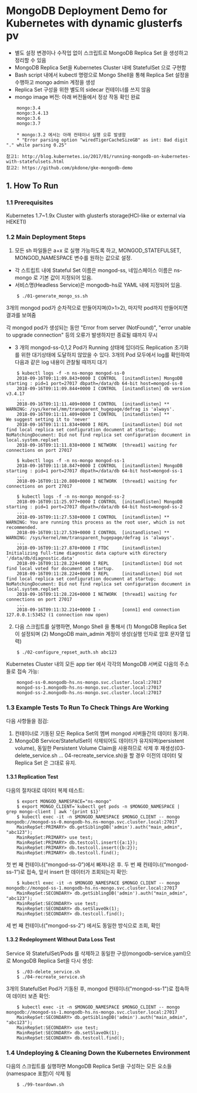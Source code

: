 # MongoDB Deployment Demo for Kubernetes with dynamic glusterfs pv

* 별도 설정 변경이나 수작업 없이 스크립트로 MongoDB Replica Set 을 생성하고 정리할 수 있음
* MongoDB Replica Set을 Kubernetes Cluster 내에 StatefulSet 으로 구현함
* Bash script 내에서 kubectl 명령으로 Mongo Shell을 통해 Replica Set 설정을 수행하고 mongo admin 계정을 생성
* Replica Set 구성을 위한 별도의 sidecar 컨테이너를 쓰지 않음
* mongo image 버전: 아래 버전들에서 정상 작동 확인 완료
```
    mongo:3.4
    mongo:3.4.13
    mongo:3.6
    mongo:3.7

    * mongo:3.2 에서는 아래 컨테이너 실행 오류 발생함
    * "Error parsing option "wiredTigerCacheSizeGB" as int: Bad digit "." while parsing 0.25"
```

```
참고1: http://blog.kubernetes.io/2017/01/running-mongodb-on-kubernetes-with-statefulsets.html
참고2: https://github.com/pkdone/gke-mongodb-demo
```

## 1. How To Run

### 1.1 Prerequisites

Kubernetes 1.7~1.9x Cluster with glusterfs storage(HCI-like or external via HEKETI)

### 1.2 Main Deployment Steps 

1. 모든 sh 파일들은 a+x 로 실행 가능하도록 하고, MONGOD_STATEFULSET, MONGOD_NAMESPACE 변수를 원하는 값으로 설정.

* 각 스트립트 내에 Stateful Set 이름은 mongod-ss, 네임스페이스 이름은 ns-mongo 로 기본 값이 지정되어 있음.
* 서비스명(Headless Service)은 mongodb-hs로 YAML 내에 지정되어 있음.

```
    $ ./01-generate_mongo_ss.sh
```

3개의 mongod pod가 순차적으로 만들어지며(0>1>2), 마지막 pod까지 만들어지면 결과를 보여줌

각 mongod pod가 생성되는 동안 "Error from server (NotFound)", "error unable to upgrade connection" 등의 오류가 발생하지만 종료될 떄까지 무시

* 3 개의 mongod-ss-0,1,2 Pod가 Running 상태에 있더라도 Replication 초기화를 위한 대기상태에 도달하지 않았을 수 있다. 3개의 Pod 모두에서 log를 확인하여 다음과 같은 log 내용이 관찰될 때까지 대기

```
    $ kubectl logs -f -n ns-mongo mongod-ss-0
    2018-09-16T09:11:09.843+0000 I CONTROL  [initandlisten] MongoDB starting : pid=1 port=27017 dbpath=/data/db 64-bit host=mongod-ss-0
    2018-09-16T09:11:09.844+0000 I CONTROL  [initandlisten] db version v3.4.17
    ...
    2018-09-16T09:11:11.409+0000 I CONTROL  [initandlisten] ** WARNING: /sys/kernel/mm/transparent_hugepage/defrag is 'always'.
    2018-09-16T09:11:11.409+0000 I CONTROL  [initandlisten] **        We suggest setting it to 'never'
    2018-09-16T09:11:11.834+0000 I REPL     [initandlisten] Did not find local replica set configuration document at startup;  NoMatchingDocument: Did not find replica set configuration document in local.system.replset
    2018-09-16T09:11:11.838+0000 I NETWORK  [thread1] waiting for connections on port 27017
```

```
    $ kubectl logs -f -n ns-mongo mongod-ss-1
    2018-09-16T09:11:18.847+0000 I CONTROL  [initandlisten] MongoDB starting : pid=1 port=27017 dbpath=/data/db 64-bit host=mongod-ss-1
    ...
    2018-09-16T09:11:20.808+0000 I NETWORK  [thread1] waiting for connections on port 27017
```

```
    $ kubectl logs -f -n ns-mongo mongod-ss-2
    2018-09-16T09:11:25.977+0000 I CONTROL  [initandlisten] MongoDB starting : pid=1 port=27017 dbpath=/data/db 64-bit host=mongod-ss-2
    ...
    2018-09-16T09:11:27.538+0000 I CONTROL  [initandlisten] ** WARNING: You are running this process as the root user, which is not recommended.
    2018-09-16T09:11:27.539+0000 I CONTROL  [initandlisten] ** WARNING: /sys/kernel/mm/transparent_hugepage/defrag is 'always'.
    ...
    2018-09-16T09:11:27.878+0000 I FTDC     [initandlisten] Initializing full-time diagnostic data capture with directory '/data/db/diagnostic.data'
    2018-09-16T09:11:28.224+0000 I REPL     [initandlisten] Did not find local voted for document at startup.
    2018-09-16T09:11:28.224+0000 I REPL     [initandlisten] Did not find local replica set configuration document at startup;  NoMatchingDocument: Did not find replica set configuration document in local.system.replset
    2018-09-16T09:11:28.226+0000 I NETWORK  [thread1] waiting for connections on port 27017
    ...
    2018-09-16T09:11:32.214+0000 I -        [conn1] end connection 127.0.0.1:53452 (1 connection now open)
```

2. 다음 스크립트를 실행하면, Mongo Shell 을 통해서 (1) MongoDB Replica Set 이 설정되며 (2) MongoDB main_admin 계정이 생성(실행 인자로 암호 문자열 입력)

```
    $ ./02-configure_repset_auth.sh abc123
```

Kubernetes Cluster 내의 모든 app tier 에서 각각의 MongoDB 서버로 다음의 주소들로 접속 가능:

```
    mongod-ss-0.mongodb-hs.ns-mongo.svc.cluster.local:27017
    mongod-ss-1.mongodb-hs.ns-mongo.svc.cluster.local:27017
    mongod-ss-2.mongodb-hs.ns-mongo.svc.cluster.local:27017
```

### 1.3 Example Tests To Run To Check Things Are Working

다음 사항들을 점검:

1. 컨테이너로 기동된 모든 Replica Set의 멤버 mongod 서버들간의 데이터 동기화.
2. MongoDB Service/StatefulSet이 삭제되어도 데이터가 유지되며(persistent volume), 동일한 Persistent Volume Claim을 사용하므로 삭제 후 재생성(03-delete_service.sh ... 04-recreate_service.sh)을 할 경우 이전의 데이터 및 Replica Set 은 그대로 유지.


#### 1.3.1 Replication Test

다음의 절차대로 데이터 복제 테스트:

```
    $ export MONGOD_NAMESPACE="ns-mongo"
    $ export MONGO_CLIENT=`kubectl get pods -n $MONGOD_NAMESPACE | grep mongo-client | awk '{print $1}'`
    $ kubectl exec -it -n $MONGOD_NAMESPACE $MONGO_CLIENT -- mongo mongodb://mongod-ss-0.mongodb-hs.ns-mongo.svc.cluster.local:27017
    MainRepSet:PRIMARY> db.getSiblingDB('admin').auth("main_admin", "abc123");
    MainRepSet:PRIMARY> use test;
    MainRepSet:PRIMARY> db.testcoll.insert({a:1});
    MainRepSet:PRIMARY> db.testcoll.insert({b:2});
    MainRepSet:PRIMARY> db.testcoll.find();
```


첫 번 째 컨테이너(“mongod-ss-0”)에서 빠져나온 후. 두 번 째 컨테이너(“mongod-ss-1”)로 접속, 앞서 insert 한 데이터가 조회되는지 확인:

```
    $ kubectl exec -it -n $MONGOD_NAMESPACE $MONGO_CLIENT -- mongo mongodb://mongod-ss-1.mongodb-hs.ns-mongo.svc.cluster.local:27017
    MainRepSet:SECONDARY> db.getSiblingDB('admin').auth("main_admin", "abc123");
    MainRepSet:SECONDARY> use test;
    MainRepSet:SECONDARY> db.setSlaveOk(1);
    MainRepSet:SECONDARY> db.testcoll.find();
```

세 번 째 컨테이너("mongod-ss-2") 에서도 동일한 방식으로 조회, 확인


#### 1.3.2 Redeployment Without Data Loss Test

Service 와 StatefulSet/Pods 를 삭제하고 동일한 구성(mongodb-service.yaml)으로 MongoDB Replica Set을 다시 생성:

```
    $ ./03-delete_service.sh
    $ ./04-recreate_service.sh
```


3개의 StatefulSet Pod가 기동된 후, mongod 컨테이너("mongod-ss-1")로 접속하여 데이터 보존 확인:

```
    $ kubectl exec -it -n $MONGOD_NAMESPACE $MONGO_CLIENT -- mongo mongodb://mongod-ss-1.mongodb-hs.ns-mongo.svc.cluster.local:27017
    MainRepSet:SECONDARY> db.getSiblingDB('admin').auth("main_admin", "abc123");
    MainRepSet:SECONDARY> use test;
    MainRepSet:SECONDARY> db.setSlaveOk(1);
    MainRepSet:SECONDARY> db.testcoll.find();
```


### 1.4 Undeploying & Cleaning Down the Kubernetes Environment

다음의 스크립트를 실행하면 MongoDB Replica Set을 구성하는 모든 요소들(namespace 포함)이 삭제 됨 

```
    $ ./99-teardown.sh
```
